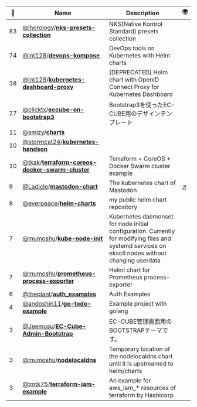 |:star2: | Name | Description | 🌍|
|---|---|---|---|
|83|[@jhorology](https://github.com/jhorology)/[**nks-presets-collection**](https://github.com/jhorology/nks-presets-collection)|NKS(Native Kontrol Standard) presets collection||
|74|[@int128](https://github.com/int128)/[**devops-kompose**](https://github.com/int128/devops-kompose)|DevOps tools on Kubernetes with Helm charts||
|38|[@int128](https://github.com/int128)/[**kubernetes-dashboard-proxy**](https://github.com/int128/kubernetes-dashboard-proxy)|[DEPRECATED] Helm chart with OpenID Connect Proxy for Kubernetes Dashboard||
|27|[@clicktx](https://github.com/clicktx)/[**eccube-on-bootstrap3**](https://github.com/clicktx/eccube-on-bootstrap3)|Bootstrap3を使ったEC-CUBE用のデザインテンプレート||
|11|[@smizy](https://github.com/smizy)/[**charts**](https://github.com/smizy/charts)|||
|10|[@stormcat24](https://github.com/stormcat24)/[**kubernetes-handson**](https://github.com/stormcat24/kubernetes-handson)|||
|10|[@tkak](https://github.com/tkak)/[**terraform-coreos-docker-swarm-cluster**](https://github.com/tkak/terraform-coreos-docker-swarm-cluster)|Terraform + CoreOS + Docker Swarm cluster example||
|9|[@Ladicle](https://github.com/Ladicle)/[**mastodon-chart**](https://github.com/Ladicle/mastodon-chart)|The kubernetes chart of Mastodon|[:arrow_upper_right:](https://mstdn.ladicle.com/@ladicle)|
|8|[@everpeace](https://github.com/everpeace)/[**helm-charts**](https://github.com/everpeace/helm-charts)|my public helm chart repository||
|7|[@mumoshu](https://github.com/mumoshu)/[**kube-node-init**](https://github.com/mumoshu/kube-node-init)|Kubernetes daemonset for node initial configuration. Currently for modifying files and systemd services on eksctl nodes without changing userdata||
|7|[@mumoshu](https://github.com/mumoshu)/[**prometheus-process-exporter**](https://github.com/mumoshu/prometheus-process-exporter)|Helml chart for Prometheus process-exporter||
|6|[@theplant](https://github.com/theplant)/[**auth_examples**](https://github.com/theplant/auth_examples)|Auth Examples||
|4|[@andoshin11](https://github.com/andoshin11)/[**go-todo-example**](https://github.com/andoshin11/go-todo-example)|Example project with golang||
|3|[@Jeemusu](https://github.com/Jeemusu)/[**EC-Cube-Admin-Bootstrap**](https://github.com/Jeemusu/EC-Cube-Admin-Bootstrap)|EC-CUBE管理画面用のBOOTSTRAPテーマです。||
|3|[@mumoshu](https://github.com/mumoshu)/[**nodelocaldns**](https://github.com/mumoshu/nodelocaldns)|Temporary location of the nodelocaldns chart until it is upstreamed to helm/charts||
|3|[@tmtk75](https://github.com/tmtk75)/[**terraform-iam-example**](https://github.com/tmtk75/terraform-iam-example)|An example for aws_iam_* resources of terraform by Hashicorp||

